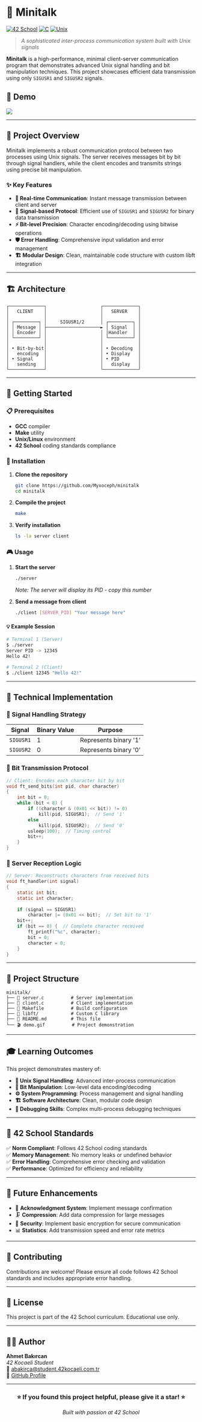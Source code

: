 # 🚀 Minitalk

[![42 School](https://img.shields.io/badge/42-School-000000?style=flat-square&logo=42&logoColor=white)](https://42.fr/)
[![C](https://img.shields.io/badge/C-00599C?style=flat-square&logo=c&logoColor=white)](https://en.wikipedia.org/wiki/C_(programming_language))
[![Unix](https://img.shields.io/badge/Unix-Signals-red?style=flat-square)](https://en.wikipedia.org/wiki/Unix_signal)

> *A sophisticated inter-process communication system built with Unix signals*

**Minitalk** is a high-performance, minimal client-server communication program that demonstrates advanced Unix signal handling and bit manipulation techniques. This project showcases efficient data transmission using only `SIGUSR1` and `SIGUSR2` signals.

## 📸 Demo

<!-- Add your demonstration GIF here -->
<img src="assets/Minitalk.mp4" style="max-width: 100%; height: auto;" />

---

## 🎯 Project Overview

Minitalk implements a robust communication protocol between two processes using Unix signals. The server receives messages bit by bit through signal handlers, while the client encodes and transmits strings using precise bit manipulation.

### ✨ Key Features

- **🔄 Real-time Communication**: Instant message transmission between client and server
- **🎯 Signal-based Protocol**: Efficient use of `SIGUSR1` and `SIGUSR2` for binary data transmission
- **⚡ Bit-level Precision**: Character encoding/decoding using bitwise operations
- **🛡️ Error Handling**: Comprehensive input validation and error management
- **🏗️ Modular Design**: Clean, maintainable code structure with custom libft integration

---

## 🏗️ Architecture

```
┌─────────────┐                    ┌─────────────┐
│   CLIENT    │                    │   SERVER    │
│             │                    │             │
│ ┌─────────┐ │     SIGUSR1/2      │ ┌─────────┐ │
│ │ Message │ ├────────────────────► │ Signal  │ │
│ │ Encoder │ │                    │ │Handler  │ │
│ └─────────┘ │                    │ └─────────┘ │
│             │                    │             │
│ • Bit-by-bit│                    │ • Decoding  │
│   encoding  │                    │ • Display   │
│ • Signal    │                    │ • PID       │
│   sending   │                    │   display   │
└─────────────┘                    └─────────────┘
```

---

## 🚀 Getting Started

### 📋 Prerequisites

- **GCC** compiler
- **Make** utility
- **Unix/Linux** environment
- **42 School** coding standards compliance

### 🔧 Installation

1. **Clone the repository**
   ```bash
   git clone https://github.com/Myxoceph/minitalk
   cd minitalk
   ```

2. **Compile the project**
   ```bash
   make
   ```

3. **Verify installation**
   ```bash
   ls -la server client
   ```

### 🎮 Usage

1. **Start the server**
   ```bash
   ./server
   ```
   *Note: The server will display its PID - copy this number*

2. **Send a message from client**
   ```bash
   ./client [SERVER_PID] "Your message here"
   ```

#### 💡 Example Session

```bash
# Terminal 1 (Server)
$ ./server
Server PID -> 12345
Hello 42!

# Terminal 2 (Client)
$ ./client 12345 "Hello 42!"
```

---

## 🔧 Technical Implementation

### 🎯 Signal Handling Strategy

| Signal | Binary Value | Purpose |
|--------|-------------|---------|
| `SIGUSR1` | 1 | Represents binary '1' |
| `SIGUSR2` | 0 | Represents binary '0' |

### 🔀 Bit Transmission Protocol

```c
// Client: Encodes each character bit by bit
void ft_send_bits(int pid, char character)
{
    int bit = 0;
    while (bit < 8) {
        if ((character & (0x01 << bit)) != 0)
            kill(pid, SIGUSR1);  // Send '1'
        else
            kill(pid, SIGUSR2);  // Send '0'
        usleep(100);  // Timing control
        bit++;
    }
}
```

### 📡 Server Reception Logic

```c
// Server: Reconstructs characters from received bits
void ft_handler(int signal)
{
    static int bit;
    static int character;
    
    if (signal == SIGUSR1)
        character |= (0x01 << bit);  // Set bit to '1'
    bit++;
    if (bit == 8) {  // Complete character received
        ft_printf("%c", character);
        bit = 0;
        character = 0;
    }
}
```

---

## 📁 Project Structure

```
minitalk/
├── 📄 server.c          # Server implementation
├── 📄 client.c          # Client implementation
├── 📄 Makefile          # Build configuration
├── 📂 libft/            # Custom C library
├── 📄 README.md         # This file
└── 🎬 demo.gif          # Project demonstration
```

---

## 🎓 Learning Outcomes

This project demonstrates mastery of:

- **📡 Unix Signal Handling**: Advanced inter-process communication
- **🔢 Bit Manipulation**: Low-level data encoding/decoding
- **⚙️ System Programming**: Process management and signal handling
- **🏗️ Software Architecture**: Clean, modular code design
- **🐛 Debugging Skills**: Complex multi-process debugging techniques

---

## 🌟 42 School Standards

✅ **Norm Compliant**: Follows 42 School coding standards  
✅ **Memory Management**: No memory leaks or undefined behavior  
✅ **Error Handling**: Comprehensive error checking and validation  
✅ **Performance**: Optimized for efficiency and reliability  

---

## 🔮 Future Enhancements

- 🔄 **Acknowledgment System**: Implement message confirmation
- 🗜️ **Compression**: Add data compression for large messages
- 🔐 **Security**: Implement basic encryption for secure communication
- 📊 **Statistics**: Add transmission speed and error rate metrics

---

## 🤝 Contributing

Contributions are welcome! Please ensure all code follows 42 School standards and includes appropriate error handling.

---

## 📝 License

This project is part of the 42 School curriculum. Educational use only.

---

## 👨‍💻 Author

**Ahmet Bakırcan**  
*42 Kocaeli Student*  
📧 abakirca@student.42kocaeli.com.tr  
🔗 [GitHub Profile](https://github.com/abakirca)

---

<div align="center">
  <h3>⭐ If you found this project helpful, please give it a star! ⭐</h3>
  <p><i>Built with passion at 42 School</i></p>
</div>
